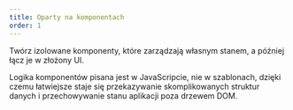 ```yaml
---
title: Oparty na komponentach
order: 1
---
```


Twórz izolowane komponenty, które zarządzają własnym stanem, a później łącz je w złożony UI.

Logika komponentów pisana jest w JavaScripcie, nie w szablonach, dzięki czemu łatwiejsze staje się przekazywanie skomplikowanych struktur danych i przechowywanie stanu aplikacji poza drzewem DOM.

